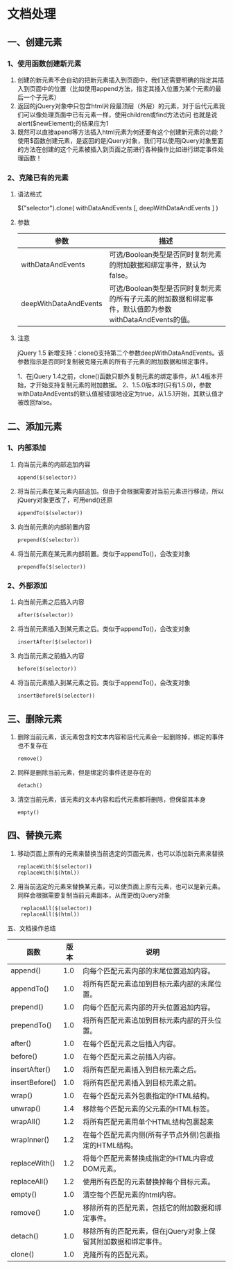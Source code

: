# 文档处理 

## 一、创建元素

### 1、使用函数创建新元素

1. 创建的新元素不会自动的把新元素插入到页面中，我们还需要明确的指定其插入到页面中的位置（比如使用append方法，指定其插入位置为某个元素的最后一个子元素）
2. 返回的jQuery对象中只包含html片段最顶层（外层）的元素，对于后代元素我们可以像处理页面中已有元素一样，使用children或find方法访问 也就是说alert($newElement);的结果应为1
3. 既然可以直接apend等方法插入html元素为何还要有这个创建新元素的功能？　使用$函数创建元素，是返回的是jQuery对象，我们可以使用jQuery对象里面的方法在创建的这个元素被插入到页面之前进行各种操作比如进行绑定事件处理函数！

### 2、克隆已有的元素

1. 语法格式

   $("selector").clone( withDataAndEvents [, deepWithDataAndEvents ] )

2. 参数

   | 参数                    | 描述                                       |
   | --------------------- | ---------------------------------------- |
   | withDataAndEvents     | 可选/Boolean类型是否同时复制元素的附加数据和绑定事件，默认为false。 |
   | deepWithDataAndEvents | 可选/Boolean类型是否同时复制元素的所有子元素的附加数据和绑定事件，默认值即为参数withDataAndEvents的值。 |

3. 注意

   jQuery 1.5 新增支持：clone()支持第二个参数deepWithDataAndEvents。该参数指示是否同时复制被克隆元素的所有子元素的附加数据和绑定事件。

   1、在jQuery 1.4之前，clone()函数只额外复制元素的绑定事件，从1.4版本开始，才开始支持复制元素的附加数据。
   2、1.5.0版本时(只有1.5.0)，参数withDataAndEvents的默认值被错误地设定为true，从1.5.1开始，其默认值才被改回false。

## 二、添加元素

### 1、内部添加

1. 向当前元素的内部追加内容 

   ```
   append($(selector))  
   ```

2. 将当前元素在某元素内部追加。但由于会根据需要对当前元素进行移动，所以jQuery对象更改了，可用end()还原  

   ```
   appendTo($(selector))  
   ```

3. 向当前元素的内部前置内容  

   ```
   prepend($(selector))  
   ```

4. 将当前元素在某元素内部前置。类似于appendTo()，会改变对象 

   ```
   prependTo($(selector))   
   ```

### 2、外部添加

1. 向当前元素之后插入内容 

   ```
   after($(selector))  
   ```

2. 将当前元素插入到某元素之后。类似于appendTo()，会改变对象 

   ```
   insertAfter($(selector))  
   ```

3. 向当前元素之前插入内容  

   ```
   before($(selector))  
   ```

4. 将当前元素插入到某元素之前。类似于appendTo()，会改变对象

   ```
   insertBefore($(selector))  	
   ```

## 三、删除元素

1. 删除当前元素，该元素包含的文本内容和后代元素会一起删除掉，绑定的事件也不复存在

   ```
   remove()
   ```

2. 同样是删除当前元素，但是绑定的事件还是存在的

   ```
   detach()
   ```

3. 清空当前元素，该元素的文本内容和后代元素都将删除，但保留其本身

   ```
   empty()
   ```

## 四、替换元素

1. 移动页面上原有的元素来替换当前选定的页面元素，也可以添加新元素来替换 

   ```
   replaceWith($(selector))
   replaceWith($(html))  
   ```

2. 用当前选定的元素来替换某元素，可以使页面上原有元素，也可以是新元素。同样会根据需要复制当前元素副本，从而更改jQuery对象

   ```
    replaceAll($(selector))
    replaceAll($(html))  
   ```

五、文档操作总结

| 函数             | 版本   | 说明                                 |
| -------------- | ---- | ---------------------------------- |
| append()       | 1.0  | 向每个匹配元素内部的末尾位置追加内容。                |
| appendTo()     | 1.0  | 将所有匹配元素追加到目标元素内部的末尾位置。             |
| prepend()      | 1.0  | 向每个匹配元素内部的开头位置追加内容。                |
| prependTo()    | 1.0  | 将所有匹配元素追加到目标元素内部的开头位置。             |
| after()        | 1.0  | 在每个匹配元素之后插入内容。                     |
| before()       | 1.0  | 在每个匹配元素之前插入内容。                     |
| insertAfter()  | 1.0  | 将所有匹配元素插入到目标元素之后。                  |
| insertBefore() | 1.0  | 将所有匹配元素插入到目标元素之前。                  |
| wrap()         | 1.0  | 在每个匹配元素外包裹指定的HTML结构。               |
| unwrap()       | 1.4  | 移除每个匹配元素的父元素的HTML标签。               |
| wrapAll()      | 1.2  | 将所有匹配元素用单个HTML结构包裹起来               |
| wrapInner()    | 1.2  | 在每个匹配元素内侧(所有子节点外侧)包裹指定的HTML结构。     |
| replaceWith()  | 1.2  | 将每个匹配元素替换成指定的HTML内容或DOM元素。         |
| replaceAll()   | 1.2  | 使用所有匹配的元素替换掉每个目标元素。                |
| empty()        | 1.0  | 清空每个匹配元素的html内容。                   |
| remove()       | 1.0  | 移除所有的匹配元素，包括它的附加数据和绑定事件。           |
| detach()       | 1.0  | 移除所有的匹配元素，但在jQuery对象上保留其附加数据和绑定事件。 |
| clone()        | 1.0  | 克隆所有的匹配元素。                         |

